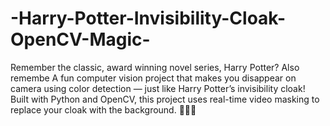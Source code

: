 # -Harry-Potter-Invisibility-Cloak-OpenCV-Magic-
Remember the classic, award winning novel series, Harry Potter?
Also remembe
A fun computer vision project that makes you disappear on camera using color detection — just like Harry Potter’s invisibility cloak! Built with Python and OpenCV, this project uses real-time video masking to replace your cloak with the background. 🧙‍♂️✨
